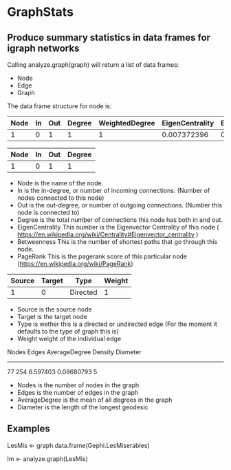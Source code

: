 # GraphStats

## Produce summary statistics in data frames for igraph networks


Calling analyze.graph(graph) will return a list of data frames: 

- Node
- Edge
- Graph 

The data frame structure for node is: 


|Node| In| Out| Degree| WeightedDegree| EigenCentrality |Betweenness |PageRank|
|----| --| ---| ------| -------------- |---------------| ----------- |--------|
|   1|  0|   1 |     1 |             1|     0.007372396|    0.000000| 0.004003801|

|Node| In| Out     |Degree|
|------| ------ |-------- |-----|
|1      |0 |1 |1|
- Node is the name of the node.
- In is the in-degree, or number of incoming connections. (Number of nodes connected to this node)
- Out is the out-degree, or number of outgoing connections. (Number this node is connected to)
- Degree is the total number of connections this node has both in and out. 
- EigenCentrality This number is the Eigenvector Centrality of this node ( https://en.wikipedia.org/wiki/Centrality#Eigenvector_centrality )
- Betweenness This is the number of shortest paths that go through this node. 
- PageRank This is the pagerank score of this particular node (https://en.wikipedia.org/wiki/PageRank)


|Source| Target| Type     |Weight|
|------| ------ |-------- |-----|
|1      |0 |Directed |1|

- Source is the source node
- Target is the target node
- Type is wether this is a directed or undirected edge (For the moment it defaults to the type of graph this is)
- Weight weight of the individual edge

     
Nodes Edges AverageDegree Density    Diameter
----- ----- ------------- ---------- --------
   77   254     6.597403  0.08680793        5

- Nodes is the number of nodes in the graph
- Edges is the number of edges in the graph
- AverageDegree is the mean of all degrees in the graph
- Diameter is the length of the longest geodesic


## Examples
LesMis <- graph.data.frame(Gephi.LesMiserables)

lm <- analyze.graph(LesMis)
